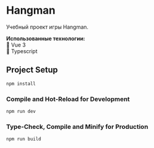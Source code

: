# Hangman

Учебный проект игры Hangman.

**Использованные технологии:**  
:small_orange_diamond: Vue 3  
:small_orange_diamond: Typescript

## Project Setup

```sh
npm install
```

### Compile and Hot-Reload for Development

```sh
npm run dev
```

### Type-Check, Compile and Minify for Production

```sh
npm run build
```
